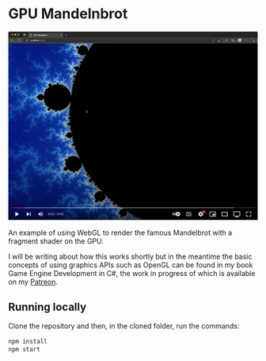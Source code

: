 # GPU Mandelnbrot

[![Demonstration video](https://raw.githubusercontent.com/JamesRandall/GpuMandelbrot/main/preview.png)](https://www.youtube.com/watch?v=MkJs_FjkbJo)

An example of using WebGL to render the famous Mandelbrot with a fragment shader on the GPU.

I will be writing about how this works shortly but in the meantime the basic concepts of using graphics APIs such as OpenGL can be found in my book Game Engine Development in C#, the work in progress of which is available on my [Patreon](https://www.patreon.com/jamesrandall).

## Running locally

Clone the repository and then, in the cloned folder, run the commands:

    npm install
    npm start